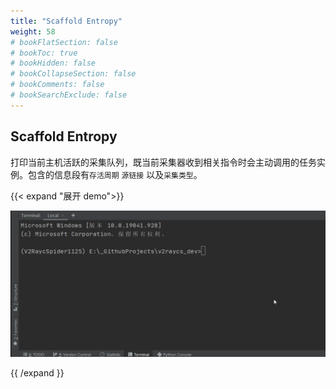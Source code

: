 ```yaml
---
title: "Scaffold Entropy"
weight: 58
# bookFlatSection: false
# bookToc: true
# bookHidden: false
# bookCollapseSection: false
# bookComments: false
# bookSearchExclude: false
---
```


## Scaffold Entropy

打印当前主机活跃的采集队列，既当前采集器收到相关指令时会主动调用的任务实例。包含的信息段有`存活周期` `源链接` 以及`采集类型`。

{{< expand "展开 demo">}}

![12345](SzqZVYl1ecQ4N6o.gif)

{{ /expand }}

